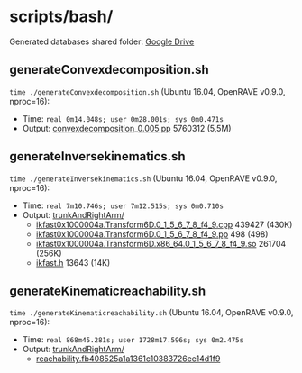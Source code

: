 # scripts/bash/

Generated databases shared folder: [Google Drive](https://drive.google.com/open?id=1rciTIe6PBdwD7wlEoS3ymiKYYTbrDcQw)

## generateConvexdecomposition.sh
`time ./generateConvexdecomposition.sh` (Ubuntu 16.04, OpenRAVE v0.9.0, nproc=16):
- Time: `real 0m14.048s; user 0m28.001s; sys 0m0.471s`
- Output: [convexdecomposition_0.005.pp](https://drive.google.com/open?id=1aoAnYYqi3b8g5s3vsYmriGfmBYQaVUqt) 5760312 (5,5M)

## generateInversekinematics.sh
`time ./generateInversekinematics.sh` (Ubuntu 16.04, OpenRAVE v0.9.0, nproc=16):
- Time: `real 7m10.746s; user 7m12.515s; sys 0m0.710s`
- Output: [trunkAndRightArm/](https://drive.google.com/open?id=1t3mljSRmtkJwPRcc_qseFWLjl0yQ7GVF)
    - [ikfast0x1000004a.Transform6D.0_1_5_6_7_8_f4_9.cpp](https://drive.google.com/open?id=1gTtphXjV26k7zN6QVneAeL04bchM8zuA) 439427 (430K)
    - [ikfast0x1000004a.Transform6D.0_1_5_6_7_8_f4_9.pp](https://drive.google.com/open?id=1WuMsEdfGXuJ0ny4DqAoXFHGhiznVAdyN) 498 (498)
    - [ikfast0x1000004a.Transform6D.x86_64.0_1_5_6_7_8_f4_9.so](https://drive.google.com/open?id=1HCoZBRzn6COciBfOfgXfqzys4GyPVLNm) 261704 (256K)
    - [ikfast.h](https://drive.google.com/open?id=1X7h3b5uQeFLAE_4V-x9L7VkesuXS7QUI) 13643 (14K)

## generateKinematicreachability.sh
`time ./generateKinematicreachability.sh` (Ubuntu 16.04, OpenRAVE v0.9.0, nproc=16):
- Time: `real 868m45.281s; user 1728m17.596s; sys 0m2.475s`
- Output: [trunkAndRightArm/](https://drive.google.com/open?id=1t3mljSRmtkJwPRcc_qseFWLjl0yQ7GVF)
    - [reachability.fb408525a1a1361c10383726ee14d1f9](https://drive.google.com/open?id=1it4y7Wd5KXKaBKR9BzSzaTb2wIafH5G4)

